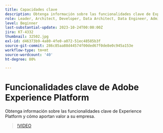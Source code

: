 ```yaml
---
title: Capacidades clave
description: Obtenga información sobre las funcionalidades clave de Experience Platform y cómo aportan valor a su empresa.
role: Leader, Architect, Developer, Data Architect, Data Engineer, Admin, User
level: Beginner
last-substantial-update: 2023-10-24T00:00:00Z
jira: KT-4332
thumbnail: 32502.jpg
exl-id: d46373b9-4a80-4fe0-a072-51ec48585b3f
source-git-commit: 286c85aa88d44574f00ded67f0de8e0c945a153e
workflow-type: tm+mt
source-wordcount: '40'
ht-degree: 80%

---
```


# Funcionalidades clave de Adobe Experience Platform

Obtenga información sobre las funcionalidades clave de Experience Platform y cómo aportan valor a su empresa.

>[!VIDEO](https://video.tv.adobe.com/v/32502?learn=on&enablevpops)

